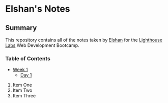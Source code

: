 # Elshan's Notes
## Summary 

This repository contains all of the notes taken by [Elshan](https://github.com/eliomags) for the [Lighthouse Labs](https://www.lighthouselabs.ca/) Web Development Bootcamp.
### Table of Contents
* [Week 1](/Week_1)
  * [Day 1](/Week_1/Day_1)
1. Item One 
2. Item Two
3. Item Three